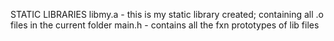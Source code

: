 STATIC LIBRARIES
libmy.a - this is my static library created; containing all .o files in the current folder
main.h - contains all the fxn prototypes of lib files
